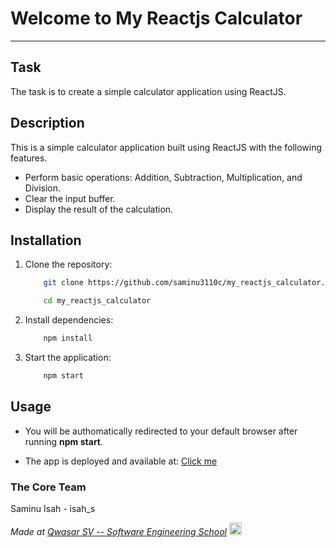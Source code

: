 # Welcome to My Reactjs Calculator
***

## Task
The task is to create a simple calculator application using ReactJS.

## Description
This is a simple calculator application built using ReactJS with the following features.
- Perform basic operations: Addition, Subtraction, Multiplication, and Division.
- Clear the input buffer.
- Display the result of the calculation.

## Installation
1. Clone the repository: 
    ```bash
        git clone https://github.com/saminu3110c/my_reactjs_calculator.git
    ```
    ```bash
        cd my_reactjs_calculator
    ```
2. Install dependencies:
    ```bash
        npm install
    ```
3. Start the application: 
    ```bash
        npm start
    ```

## Usage
- You will be authomatically redirected to your default browser after running **npm start**.

- The app is deployed and available at: [Click me](https://main.ddnoiah18uy5c.amplifyapp.com/)

### The Core Team
Saminu Isah - isah_s

<span><i>Made at <a href='https://qwasar.io'>Qwasar SV -- Software Engineering School</a></i></span>
<span><img alt='Qwasar SV -- Software Engineering Schools Logo' src='https://storage.googleapis.com/qwasar-public/qwasar-logo_50x50.png' width='20px' /></span>
